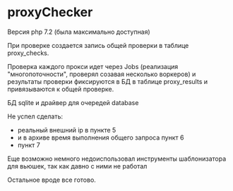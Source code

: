 # proxyChecker

Версия php 7.2 (была максимально доступная)

При проверке создается запись общей проверки в таблице proxy_checks.

Проверка каждого прокси идет через Jobs (реализация "многопоточности", проверял созавая несколько воркеров) и результаты проверки фиксируются в БД в таблице proxy_results и привязываются к общей проверке.

БД sqlite и драйвер для очередей database

Не успел сделать: 
- реальный внешний ip в пункте 5
- и в архиве время выполнения общего запроса пункт 6
- пункт 7

Еще возможно немного недоиспользовал инструменты шаблонизатора для вьюшек, так как давно с ними не работал

Остальное вроде все готово.
